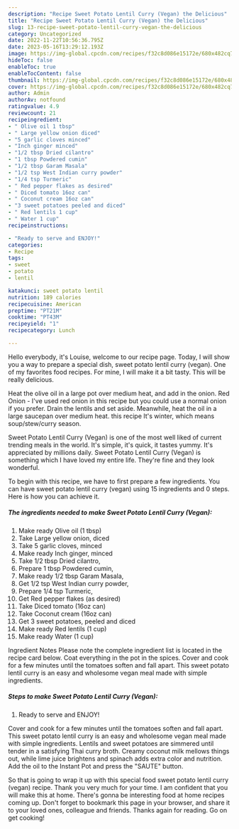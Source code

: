 ```yaml
---
description: "Recipe Sweet Potato Lentil Curry (Vegan) the Delicious"
title: "Recipe Sweet Potato Lentil Curry (Vegan) the Delicious"
slug: 13-recipe-sweet-potato-lentil-curry-vegan-the-delicious
category: Uncategorized
date: 2022-11-22T10:56:36.795Z
date: 2023-05-16T13:29:12.193Z
image: https://img-global.cpcdn.com/recipes/f32c8d086e15172e/680x482cq70/sweet-potato-lentil-curry-vegan-recipe-main-photo.jpg
hideToc: false
enableToc: true
enableTocContent: false
thumbnail: https://img-global.cpcdn.com/recipes/f32c8d086e15172e/680x482cq70/sweet-potato-lentil-curry-vegan-recipe-main-photo.jpg
cover: https://img-global.cpcdn.com/recipes/f32c8d086e15172e/680x482cq70/sweet-potato-lentil-curry-vegan-recipe-main-photo.jpg
author: Admin
authorAv: notfound
ratingvalue: 4.9
reviewcount: 21
recipeingredient:
- " Olive oil 1 tbsp"
- " Large yellow onion diced"
- "5 garlic cloves minced"
- "Inch ginger minced"
- "1/2 tbsp Dried cilantro"
- "1 tbsp Powdered cumin"
- "1/2 tbsp Garam Masala"
- "1/2 tsp West Indian curry powder"
- "1/4 tsp Turmeric"
- " Red pepper flakes as desired"
- " Diced tomato 16oz can"
- " Coconut cream 16oz can"
- "3 sweet potatoes peeled and diced"
- " Red lentils 1 cup"
- " Water 1 cup"
recipeinstructions:

- "Ready to serve and ENJOY!"
categories:
- Recipe
tags:
- sweet
- potato
- lentil

katakunci: sweet potato lentil 
nutrition: 189 calories
recipecuisine: American
preptime: "PT21M"
cooktime: "PT43M"
recipeyield: "1"
recipecategory: Lunch

---
```



Hello everybody, it's Louise, welcome to our recipe page. Today, I will show you a way to prepare a special dish, sweet potato lentil curry (vegan). One of my favorites food recipes. For mine, I will make it a bit tasty. This will be really delicious.

Heat the olive oil in a large pot over medium heat, and add in the onion. Red Onion - I&#39;ve used red onion in this recipe but you could use a normal onion if you prefer. Drain the lentils and set aside. Meanwhile, heat the oil in a large saucepan over medium heat. this recipe It&#39;s winter, which means soup/stew/curry season.

Sweet Potato Lentil Curry (Vegan) is one of the most well liked of current trending meals in the world. It's simple, it's quick, it tastes yummy. It's appreciated by millions daily. Sweet Potato Lentil Curry (Vegan) is something which I have loved my entire life. They're fine and they look wonderful.


To begin with this recipe, we have to first prepare a few ingredients. You can have sweet potato lentil curry (vegan) using 15 ingredients and 0 steps. Here is how you can achieve it.

<!--inarticleads1-->

##### The ingredients needed to make Sweet Potato Lentil Curry (Vegan):

1. Make ready  Olive oil (1 tbsp)
1. Take  Large yellow onion, diced
1. Take 5 garlic cloves, minced
1. Make ready Inch ginger, minced
1. Take 1/2 tbsp Dried cilantro,
1. Prepare 1 tbsp Powdered cumin,
1. Make ready 1/2 tbsp Garam Masala,
1. Get 1/2 tsp West Indian curry powder,
1. Prepare 1/4 tsp Turmeric,
1. Get  Red pepper flakes (as desired)
1. Take  Diced tomato (16oz can)
1. Take  Coconut cream (16oz can)
1. Get 3 sweet potatoes, peeled and diced
1. Make ready  Red lentils (1 cup)
1. Make ready  Water (1 cup)


Ingredient Notes Please note the complete ingredient list is located in the recipe card below. Coat everything in the pot in the spices. Cover and cook for a few minutes until the tomatoes soften and fall apart. This sweet potato lentil curry is an easy and wholesome vegan meal made with simple ingredients. 

<!--inarticleads2-->

##### Steps to make Sweet Potato Lentil Curry (Vegan):


1. Ready to serve and ENJOY!

Cover and cook for a few minutes until the tomatoes soften and fall apart. This sweet potato lentil curry is an easy and wholesome vegan meal made with simple ingredients. Lentils and sweet potatoes are simmered until tender in a satisfying Thai curry broth. Creamy coconut milk mellows things out, while lime juice brightens and spinach adds extra color and nutrition. Add the oil to the Instant Pot and press the &#34;SAUTE&#34; button. 

So that is going to wrap it up with this special food sweet potato lentil curry (vegan) recipe. Thank you very much for your time. I am confident that you will make this at home. There's gonna be interesting food at home recipes coming up. Don't forget to bookmark this page in your browser, and share it to your loved ones, colleague and friends. Thanks again for reading. Go on get cooking!
